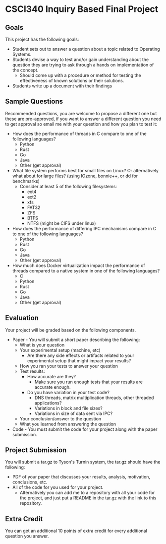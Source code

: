 # CSCI340 Inquiry Based Final Project

## Goals
This project has the following goals:

* Student sets out to answer a question about a topic related to Operating Systems. 
* Students devise a way to test and/or gain understanding about the question they are trying to ask through a hands on implementation of the concept.
	* Should come up with a procedure or method for testing the effectiveness of known solutions or their solutions.
* Students write up a document with their findings


## Sample Questions
Recommended questions, you are welcome to propose a different one but these are pre-approved, if you want to answer a different question you need to get approval so email me with your question and how you plan to test it:

* How does the performance of threads in C compare to one of the following languages?
	* Python
	* Rust
	* Go
	* Java
	* Other (get approval)
* What file system performs best for small files on Linux? Or alternatively what about for large files? (using IOzone, bonnie++, or dd for benchmarks) 
	* Consider at least 5 of the following filesystems:
		* ext4
		* ext2
		* xfs
		* FAT32
		* ZFS
		* BTFS
		* NTFS (might be CIFS under linux)
* How does the performance of differing IPC mechanisms compare in C to one of the following languages?
	* Python
	* Rust
	* Go
	* Java
	* Other (get approval)
* How much does Docker virtualization impact the performance of threads compared to a native system in one of the following languages?
	* C
	* Python
	* Rust
	* Go
	* Java
	* Other (get approval)

## Evaluation

Your project will be graded based on the following components.

* Paper - You will submit a short paper describing the following:
	* What is your question
	* Your experimental setup (machine, etc)
		* Are there any side effects or artifacts related to your experimental setup that might impact your results?
	* How you ran your tests to answer your question
	* Test results:
		* How accurate are they? 
			* Make sure you run enough tests that your results are accurate enough. 
		* Do you have variation in your test code? 
			* DNS threads, matrix multiplication threads, other threaded applications?
			* Variations in block and file sizes?
			* Variations in size of data sent via IPC?
	* Your conclusion/answer to the question
	* What you learned from answering the question
* Code - You must submit the code for your project along with the paper submission. 

## Project Submission

You will submit a tar.gz to Tyson's Turnin system, the tar.gz should have the following:

* PDF of your paper that discusses your results, analysis, motivation, conclusions, etc. 
* All of the code for you used for your project. 
	* Alternatively you can add me to a repository with all your code for the project, and just put a README in the tar.gz with the link to this repository. 
	
## Extra Credit

You can get an additional 10 points of extra credit for every additional question you answer. 
